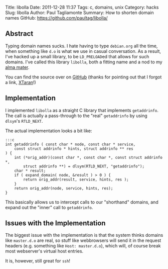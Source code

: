 Title: libolla
Date: 2011-12-28 11:37
Tags: c, domains, unix
Category: hacks
Slug: libolla
Author: Paul Tagliamonte
Summary: How to shorten domain names
GitHub: https://github.com/paultag/libolla/

Abstract
--------

Typing domain names sucks. I hate having to type `debian.org` all the time, when
something like `d.o` is what we use in casual conversation. As a result, I've
hacked up a small library, to be `LD_PRELOAD`ed that allows for such domains.
I've called this library `libolla`, both a fitting name and a nod to my
[alma mater](http://en.wikipedia.org/wiki/John_Carroll_University).

You can find the source over on [GitHub](https://github.com/paultag/libolla)
(thanks for pointing out that I forgot a link,
[XTaran](https://twitter.com/XTaran)!)


Implementation
--------------

I implemented `libolla` as a straight C library that implements `getaddrinfo`.
The call is actually a pass-through to the "real" `getaddrinfo` by using
`dlsym`'s `RTLD_NEXT`.

The actual implementation looks a bit like:

    :::c
    int getaddrinfo ( const char * node, const char * service,
        const struct addrinfo * hints, struct addrinfo ** res
    ) {
        int (*orig_addr)(const char *, const char *, const struct addrinfo *,
            struct addrinfo **) = dlsym(RTLD_NEXT, "getaddrinfo");
        char * result;
        if ( expand_domain( node, &result ) > 0 ) {
            return orig_addr(result, service, hints, res );
        }
        return orig_addr(node, service, hints, res);
    }

This basically allows us to intercept calls to our "shorthand" domains, and
expand out the "inner" call to `getaddrinfo`.


Issues with the Implementation
------------------------------

The biggest issue with the implementation is that the system thinks domains
like `master.d.o` are real, so stuff like webbrowsers will send it in the
request headers (e.g. something like `Host: master.d.o`), which will, of course
break most webserver's virtual host entries.

It is, however, still great for `ssh`!
